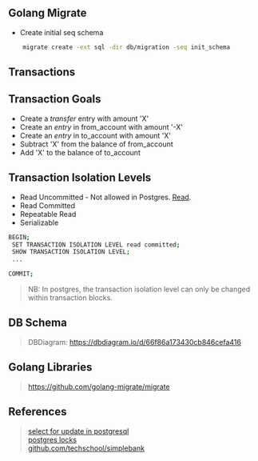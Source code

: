 ## Golang Migrate
- Create initial seq schema
```sh
    migrate create -ext sql -dir db/migration -seq init_schema
```

## Transactions
Transaction Goals
------------------------------
- Create a _transfer_ entry with amount 'X'
- Create an _entry_ in from_account with amount '-X'
- Create an _entry_ in to_account with amount 'X'
- Subtract 'X' from the balance of from_account
- Add 'X' to the balance of to_account


Transaction Isolation Levels
------------------------------

- Read Uncommitted - Not allowed in Postgres. [Read](https://www.postgresql.org/docs/current/transaction-iso.html#:~:text=PostgreSQL%27s%20Read%20Uncommitted%20mode%20behaves%20like%20Read%20Committed.%20This%20is%20because%20it%20is%20the%20only%20sensible%20way%20to%20map%20the%20standard%20isolation%20levels%20to%20PostgreSQL%27s%20multiversion%20concurrency%20control%20architecture.).
- Read Committed
- Repeatable Read
- Serializable

```sh
BEGIN;
 SET TRANSACTION ISOLATION LEVEL read committed;
 SHOW TRANSACTION ISOLATION LEVEL;
 ...

COMMIT;
```

> NB:
In postgres, the transaction isolation level can only be changed within transaction blocks. 

## DB Schema
> DBDiagram: https://dbdiagram.io/d/66f86a173430cb846cefa416

## Golang Libraries
> https://github.com/golang-migrate/migrate

## References
> [select for update in postgresql](https://haril.dev/en/blog/2024/04/20/select-for-update-in-PostgreSQL)  
> [postgres locks](https://wiki.postgresql.org/wiki/Lock_Monitoring)  
> [github.com/techschool/simplebank](https://github.com/techschool/simplebank)
